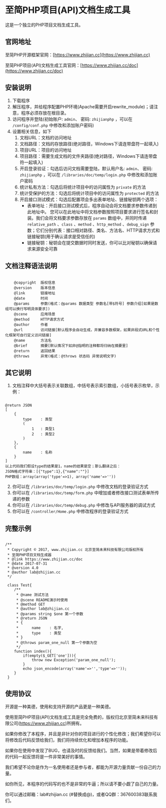 # 至简PHP项目(API)文档生成工具
这是一个独立的PHP项目文档生成工具。

## 官网地址
至简PHP开源框架官网：[https://www.zhijian.cc](https://www.zhijian.cc)

至简PHP项目(API)文档生成工具官网：[https://www.zhijian.cc/doc](https://www.zhijian.cc/doc)

## 安装说明
1. 下载程序
2. 解压程序，并给程序配置PHP环境(Apache需要开启rewrite_module)；请注意，程序必须存放在根目录。
3. 访问程序并登陆(初始账户: ```admin```、 密码: ```zhijianphp``` ，可以在 ```/config/conf.php``` 中修改和添加账户密码)
4. 设置相关信息，如下
	1. 文档URL：文档的访问地址
	2. 文档路径：文档的存放路径(绝对路径，Windows下请连带盘符一起填入)
	3. 项目URL：项目的访问地址
	4. 项目路径：需要生成文档的文件夹路径(绝对路径，Windows下请连带盘符一起填入)
	5. 开启登录验证：勾选后访问文档需要登陆，默认用户名: ```admin```、 密码: ```zhijianphp``` ，可以在 ```/libraries/doc/temp/login.php``` 中修改和添加账户密码
	6. 统计私有方法：勾选后将统计项目中的访问属性为 ```private``` 的方法
	7. 统计受保护的方法：勾选后将统计项目中的访问属性为 ```protected``` 的方法
	8. 开启接口测试模式：勾选后配置项会多出表单地址、链接秘钥两个选项：
       + 表单地址：开启接口测试模式后，程序自动会将文档要求参数传递到此地址中。 您可以在此地址中将文档参数按照项目要求进行签名和封装。我们会将文档要求参数存放在 ```params``` 数组中，并同时传递 ```relative_path``` 、```class``` 、```method``` 、```http_method``` 、```debug_sign``` 参数；它们分别代表：接口相对路径、类名、方法名、HTTP请求方式和链接秘钥(用于确认请求是受信任的)
       + 链接秘钥：秘钥会在提交数据时同时发送，你可以比对秘钥以确保请求来源安全可靠

## 文档注释语法说明
```

    @copyright 	版权信息
	@version 	版本信息
    @link		链接地址
    @date		时间
    @params		参数(格式：@params 数据类型 参数名[带$符号] 参数介绍[如果是数组可以换行写明具体要求])
    @scene		应用场景
    @method		HTTP请求方式
    @author		作者
    @url		访问链接[默认程序会自动生成，并兼容多数框架，如果非段式URL和个性化框架可自行定义访问链接]
    @name		方法名
    @brief		摘要[默认情况下如非@指明的注释都将归纳在摘要里]
    @return		返回结果
    @throws		异常(格式：@throws 状态码 异常说明文字)

```
## 其它说明
1. 文档注释中大括号表示关联数组，中括号表示索引数组，小括号表示枚举，示例：
```

@return JSON
[
	{
    	type	: 类型
        (
        	1	: 类型1
            2	: 类型2
        )
    },
    {
    	name	: 名称
    }
]
以上代码我们假设type的结果是1，name的结果是空；那么翻译之后：
JSON格式字符串：[{"type":1},{"name":""}]
PHP数组：array(array('type'=>1), array('name'=>''))

```
2. 你可以在 ```/libraries/doc/temp/login.php``` 中修改文档的登录验证方式
3. 你可以在 ```/libraries/doc/temp/form.php``` 中增加或者修改接口测试表单所传递的参数
4. 你可以在 ```/libraries/doc/temp/debug.php``` 中修改与API服务器的调试方式
5. 你可以在 ```/controller/Home.php``` 中修改程序的登录验证方式
## 完整示例
```

/**
 * Copyright © 2017, www.zhijian.cc 北京至简未来科技有限公司版权所有
 * 至简PHP项目文档生成器
 * @link https://www.zhijian.cc/doc
 * @date 2017-07-31
 * @version 4.0
 * @author lab@zhijian.cc
 */
 
 class Test{
 	/**
     * @name 测试方法
     * @scene README演示时使用
     * @method GET
     * @author lab@zhijian.cc
     * @params string $one 第一个参数
     * @return JSON
     * {
     * 		name	: 名字,
     * 		type	: 类型
     * }
     * @throws param_one_null 第一个参数为空
     */
	function index(){
    	if(empty($_GET['one'])){
        	throw new Exception('param_one_null');
        }
    	echo json_encode(array('name'=>'','type'=>''));
    } 	
 }

```
 
## 使用协议
开源是一种美德，使用和支持开源的产品更是一种美德。

使用至简PHP项目(API)文档生成工具是完全免费的，版权归北京至简未来科技有限公司(<a href="https://www.zhijian.cc">https://www.zhijian.cc</a>)所拥有。

如果你修改了本程序，并且是非针对你的项目进行的个性化修改；我们希望你可以将修改后代码反馈给我们，我们将持续优化和增加本程序的功能。

如果你在使用中发现了BUG，也请及时的反馈给我们。当然，如果是带着修改后的代码一起反馈将是一件非常美好的事情。

我们希望不论你是作为一名使用者还是参与者，都能为开源力量贡献一份自己的力量。

如你所见，本程序的代码写的也不是非常的牛逼；所以请不要小觑了自己的力量。

你可以通过邮箱：lab#zhijian.cc (#替换成@)，或者QQ群：367600383联系我们。
